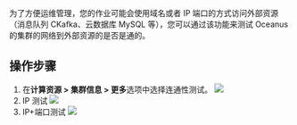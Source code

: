为了方便运维管理，您的作业可能会使用域名或者 IP 端口的方式访问外部资源（消息队列 CKafka、云数据库  MySQL 等），您可以通过该功能来测试 Oceanus 的集群的网络到外部资源的是否是通的。

## 操作步骤
1. 在**计算资源 > 集群信息 > 更多**选项中选择连通性测试。
![](https://qcloudimg.tencent-cloud.cn/raw/bcad73048f7ccc2a57e262aff3afb306.png)
2. IP 测试 
![](https://qcloudimg.tencent-cloud.cn/raw/36d1ddda89e3d4907474c722bf05f4eb.png)
3. IP+端口测试 
![](https://qcloudimg.tencent-cloud.cn/raw/029cbdfbe4ec2daf47c666f3d09de905.png)
